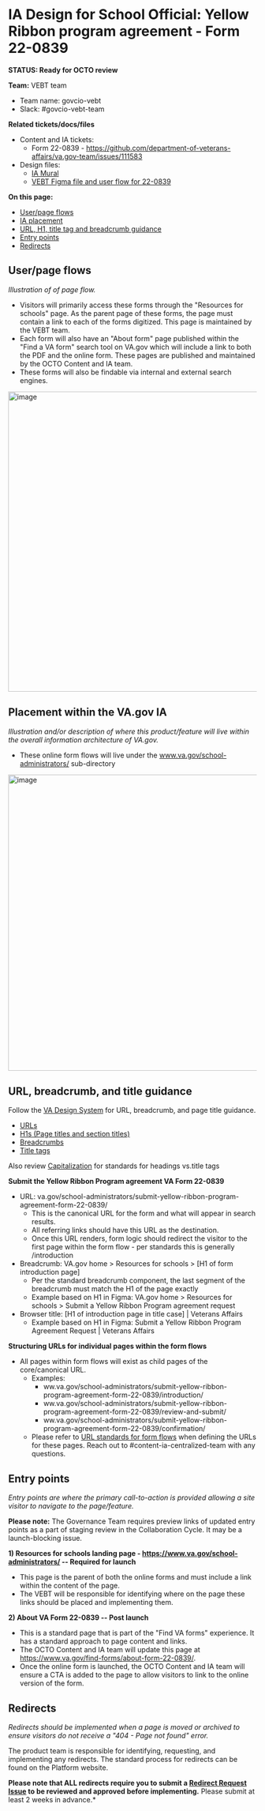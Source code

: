 # IA Design for School Official: Yellow Ribbon program agreement - Form 22-0839
**STATUS: Ready for OCTO review**

**Team:** VEBT team
- Team name: govcio-vebt
- Slack: #govcio-vebt-team

**Related tickets/docs/files**
- Content and IA tickets:
  - Form 22-0839 - https://github.com/department-of-veterans-affairs/va.gov-team/issues/111583
- Design files:
  - [IA Mural](https://app.mural.co/t/departmentofveteransaffairs9999/m/departmentofveteransaffairs9999/1728420465790/8c90120e504744ecb3db02068818df573ddab93b?wid=21-1751393464277)
  - [VEBT Figma file and user flow for 22-0839](https://www.figma.com/design/TzGpQWC3DDLZIBVw2aFTHo/VEBT-Form-22-0839--Yellow-Ribbon-Program-Agreement?node-id=0-1&p=f&t=1wniaMgf4neQKxif-0)

**On this page:**
- [User/page flows](#user-page-flows)
- [IA placement](#map)
- [URL, H1, title tag and breadcrumb guidance](#urls)
- [Entry points](#nav)
- [Redirects](#redirects)


## <a name="flows"></a>User/page flows
_Illustration of of page flow._

- Visitors will primarily access these forms through the "Resources for schools" page. As the parent page of these forms, the page must contain a link to each of the forms digitized. This page is maintained by the VEBT team.
- Each form will also have an "About form" page published within the "Find a VA form" search tool on VA.gov which will include a link to both the PDF and the online form.  These pages are published and maintained by the OCTO Content and IA team.
- These forms will also be findable via internal and external search engines. 

<img width="608" alt="image" src="https://github.com/user-attachments/assets/827e2732-9383-428e-a1e2-17d4b88be5e4" />


## <a name="map"></a>Placement within the VA.gov IA
*Illustration and/or description of where this product/feature will live within the overall information architecture of VA.gov.*

- These online form flows will live under the www.va.gov/school-administrators/ sub-directory

<img width="600" alt="image" src="https://github.com/user-attachments/assets/26e1b9e2-4045-4148-8292-b268d6b08202" />



## <a name="urls"></a>URL, breadcrumb, and title guidance

Follow the [VA Design System](https://design.va.gov/) for URL, breadcrumb, and page title guidance.  
- [URLs](https://design.va.gov/components/url-standards/)
- [H1s (Page titles and section titles)](https://design.va.gov/content-style-guide/page-titles-and-section-titles)
- [Breadcrumbs](https://design.va.gov/components/breadcrumbs)
- [Title tags](https://design.va.gov/content-style-guide/title-tags)

Also review [Capitalization](https://design.va.gov/content-style-guide/capitalization) for standards for headings vs.title tags

**Submit the Yellow Ribbon Program agreement VA Form 22-0839**
  - URL:  va.gov/school-administrators/submit-yellow-ribbon-program-agreement-form-22-0839/
    - This is the canonical URL for the form and what will appear in search results.
    - All referring links should have this URL as the destination.
    - Once this URL renders, form logic should redirect the visitor to the first page within the form flow - per standards this is generally /introduction
  - Breadcrumb:  VA.gov home > Resources for schools > [H1 of form introduction page] 
    - Per the standard breadcrumb component, the last segment of the breadcrumb must match the H1 of the page exactly
    - Example based on H1 in Figma: VA.gov home > Resources for schools > Submit a Yellow Ribbon Program agreement request
  - Browser title: [H1 of introduction page in title case] | Veterans Affairs
    - Example based on H1 in Figma: Submit a Yellow Ribbon Program Agreement Request | Veterans Affairs


**Structuring URLs for individual pages within the form flows**
- All pages within form flows will exist as child pages of the core/canonical URL.
  - Examples:
      - ww.va.gov/school-administrators/submit-yellow-ribbon-program-agreement-form-22-0839/introduction/
      - ww.va.gov/school-administrators/submit-yellow-ribbon-program-agreement-form-22-0839/review-and-submit/
      - ww.va.gov/school-administrators/submit-yellow-ribbon-program-agreement-form-22-0839/confirmation/
  - Please refer to [URL standards for form flows](https://design.va.gov/components/url-standards/#guidelines-for-urls-in-form-flows) when defining the URLs for these pages.  Reach out to #content-ia-centralized-team with any questions.


## <a name="nav"></a>Entry points
*Entry points are where the primary call-to-action is provided allowing a site visitor to navigate to the page/feature.*

**Please note:** The Governance Team requires preview links of updated entry points as a part of staging review in the Collaboration Cycle. It may be a launch-blocking issue.

**1) Resources for schools landing page - https://www.va.gov/school-administrators/ -- Required for launch**
  - This page is the parent of both the online forms  and must include a link within the content of the page.
  - The VEBT will be responsible for identifying where on the page these links should be placed and implementing them.

**2) About VA Form 22-0839 -- Post launch**
- This is a standard page that is part of the "Find VA forms" experience.  It has a standard approach to page content and links.
- The OCTO Content and IA team will update this page at https://www.va.gov/find-forms/about-form-22-0839/.  
- Once the online form is launched, the OCTO Content and IA team will ensure a CTA is added to the page to allow visitors to link to the online version of the form.  

## <a name="redirects"></a>Redirects
*Redirects should be implemented when a page is moved or archived to ensure visitors do not receive a "404 - Page not found" error.*

The product team is responsible for identifying, requesting, and implementing any redirects. The standard process for redirects can be found on the Platform website. 

**Please note that ALL redirects require you to submit a [Redirect Request Issue](https://github.com/department-of-veterans-affairs/va.gov-team/issues/new?template=redirect-request.md) to be reviewed and approved before implementing.** Please submit at least 2 weeks in advance.*  
